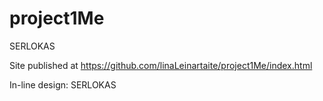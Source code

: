 # project1Me
SERLOKAS

Site published at https://github.com/linaLeinartaite/project1Me/index.html

In-line design: SERLOKAS
